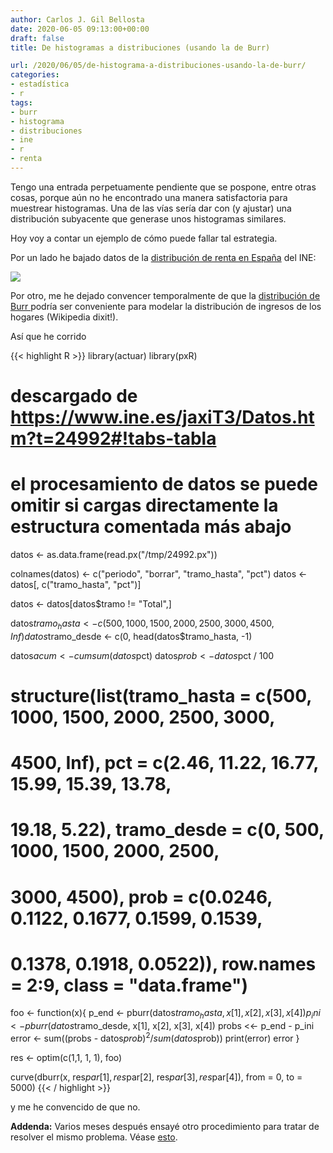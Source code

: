 ```yaml
---
author: Carlos J. Gil Bellosta
date: 2020-06-05 09:13:00+00:00
draft: false
title: De histogramas a distribuciones (usando la de Burr)

url: /2020/06/05/de-histograma-a-distribuciones-usando-la-de-burr/
categories:
- estadística
- r
tags:
- burr
- histograma
- distribuciones
- ine
- r
- renta
---
```


Tengo una entrada perpetuamente pendiente que se pospone, entre otras cosas, porque aún no he encontrado una manera satisfactoria para muestrear histogramas. Una de las vías sería dar con (y ajustar) una distribución subyacente que generase unos histogramas similares.

Hoy voy a contar un ejemplo de cómo puede fallar tal estrategia.

Por un lado he bajado datos de la [distribución de renta en España](https://www.ine.es/jaxiT3/Datos.htm?t=24992#!tabs-tabla) del INE:

![](/wp-uploads/2020/06/distribucion_renta_2018.png#center)

Por otro, me he dejado convencer temporalmente de que la [distribución de Burr ](https://en.wikipedia.org/wiki/Burr_distribution)podría ser conveniente para modelar la distribución de ingresos de los hogares (Wikipedia dixit!).

Así que he corrido

{{< highlight R >}}
library(actuar)
library(pxR)

# descargado de https://www.ine.es/jaxiT3/Datos.htm?t=24992#!tabs-tabla
# el procesamiento de datos se puede omitir si cargas directamente la estructura comentada más abajo
datos <- as.data.frame(read.px("/tmp/24992.px"))

colnames(datos) <- c("periodo", "borrar", "tramo_hasta", "pct")
datos <- datos[, c("tramo_hasta", "pct")]

datos <- datos[datos$tramo != "Total",]

datos$tramo_hasta <- c(500, 1000, 1500, 2000, 2500, 3000, 4500, Inf)
datos$tramo_desde <- c(0, head(datos$tramo_hasta, -1)

datos$acum <- cumsum(datos$pct)
datos$prob <- datos$pct / 100

# structure(list(tramo_hasta = c(500, 1000, 1500, 2000, 2500, 3000,
# 4500, Inf), pct = c(2.46, 11.22, 16.77, 15.99, 15.39, 13.78,
# 19.18, 5.22), tramo_desde = c(0, 500, 1000, 1500, 2000, 2500,
# 3000, 4500), prob = c(0.0246, 0.1122, 0.1677, 0.1599, 0.1539,
# 0.1378, 0.1918, 0.0522)), row.names = 2:9, class = "data.frame")

foo <- function(x){
    p_end <- pburr(datos$tramo_hasta, x[1], x[2], x[3], x[4])
    p_ini <- pburr(datos$tramo_desde, x[1], x[2], x[3], x[4])
    probs <<- p_end - p_ini
    error <- sum((probs - datos$prob)^2 / sum(datos$prob))
    print(error)
    error
}

res <- optim(c(1,1, 1, 1), foo)

curve(dburr(x, res$par[1], res$par[2], res$par[3], res$par[4]),
        from = 0, to = 5000)
{{< / highlight >}}

y me he convencido de que no.

**Addenda:** Varios meses después ensayé otro procedimiento para tratar de resolver el mismo problema. Véase [esto](http://www.datanalytics.com/2020/09/10/distribuciones-de-renta-solo-de-renta-a-partir-de-histogramas/).

